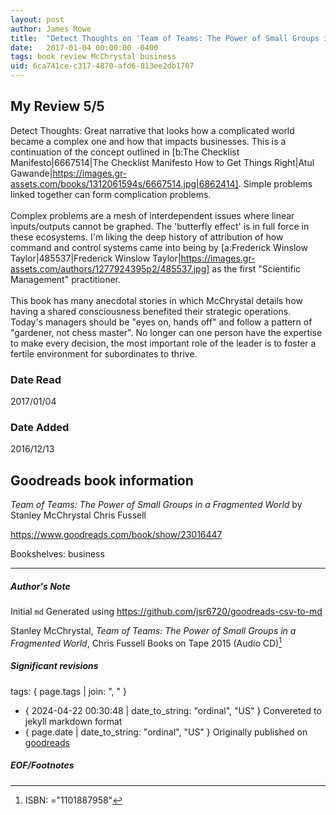 ```yaml
---
layout: post
author: James Rowe
title:  "Detect Thoughts on 'Team of Teams: The Power of Small Groups in a Fragmented World'"
date:   2017-01-04 00:00:00 -0400
tags: book review McChrystal business
uid: 6ca741ce-c317-4870-afd6-813ee2db1707
---
```


<!-- highly dependent on how you personally use jekyll templates, and how you want this to show up -->

## My Review 5/5

Detect Thoughts: Great narrative that looks how a complicated world became a complex one and how that impacts businesses. This is a continuation of the concept outlined in [b:The Checklist Manifesto|6667514|The Checklist Manifesto  How to Get Things Right|Atul Gawande|https://images.gr-assets.com/books/1312061594s/6667514.jpg|6862414]. Simple problems linked together can form complication problems.<br/><br/>Complex problems are a mesh of interdependent issues where linear inputs/outputs cannot be graphed. The 'butterfly effect' is in full force in these ecosystems. I'm liking the deep history of attribution of how command and control systems came into being by [a:Frederick Winslow Taylor|485537|Frederick Winslow Taylor|https://images.gr-assets.com/authors/1277924395p2/485537.jpg] as the first "Scientific Management" practitioner.<br/><br/>This book has many anecdotal stories in which McChrystal details how having a shared consciousness benefited their strategic operations. Today's managers should be "eyes on, hands off" and follow a pattern of "gardener, not chess master". No longer can one person have the expertise to make every decision, the most important role of the leader is to foster a fertile environment for subordinates to thrive.

### Date Read
2017/01/04

### Date Added
2016/12/13

## Goodreads book information

*Team of Teams: The Power of Small Groups in a Fragmented World* by Stanley McChrystal
Chris Fussell

https://www.goodreads.com/book/show/23016447

Bookshelves: business

---

##### Author's Note

Initial `md` Generated using https://github.com/jsr6720/goodreads-csv-to-md

Stanley McChrystal, *Team of Teams: The Power of Small Groups in a Fragmented World*, Chris Fussell Books on Tape 2015 (Audio CD)[^1]

##### Significant revisions

tags: { page.tags | join: ", " } <!-- todo move this somewhere -->

- { 2024-04-22 00:30:48 | date_to_string: "ordinal", "US" } Convereted to jekyll markdown format 
- { page.date | date_to_string: "ordinal", "US" } Originally published on [goodreads](https://www.goodreads.com)

##### EOF/Footnotes

[^1]: ISBN: ="1101887958"